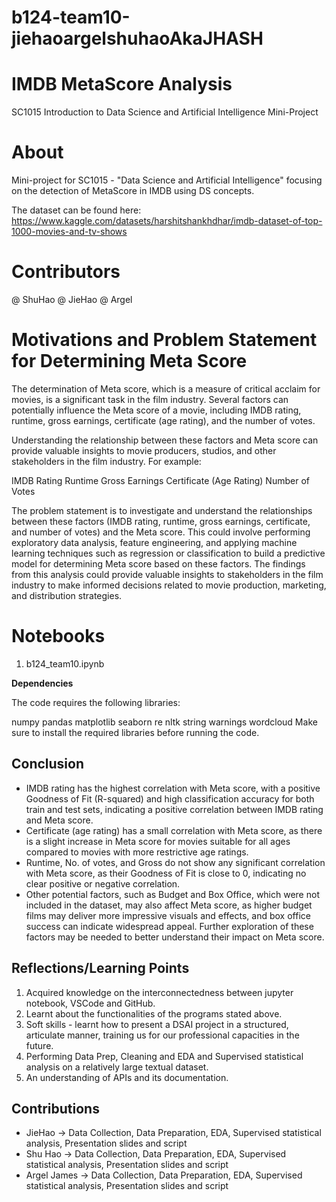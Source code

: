 # b124-team10-jiehaoargelshuhaoAkaJHASH

# IMDB MetaScore Analysis
SC1015 Introduction to Data Science and Artificial Intelligence Mini-Project

# About
Mini-project for SC1015 - "Data Science and Artificial Intelligence" focusing on the detection of MetaScore in IMDB using DS concepts.

The dataset can be found here: https://www.kaggle.com/datasets/harshitshankhdhar/imdb-dataset-of-top-1000-movies-and-tv-shows

# Contributors

@ ShuHao @ JieHao @ Argel   

# Motivations and Problem Statement for Determining Meta Score

The determination of Meta score, which is a measure of critical acclaim for movies, is a significant task in the film industry. Several factors can potentially influence the Meta score of a movie, including IMDB rating, runtime, gross earnings, certificate (age rating), and the number of votes.

Understanding the relationship between these factors and Meta score can provide valuable insights to movie producers, studios, and other stakeholders in the film industry. For example:

IMDB Rating
Runtime
Gross Earnings
Certificate (Age Rating)
Number of Votes

The problem statement is to investigate and understand the relationships between these factors (IMDB rating, runtime, gross earnings, certificate, and number of votes) and the Meta score. This could involve performing exploratory data analysis, feature engineering, and applying machine learning techniques such as regression or classification to build a predictive model for determining Meta score based on these factors. The findings from this analysis could provide valuable insights to stakeholders in the film industry to make informed decisions related to movie production, marketing, and distribution strategies.

# Notebooks
1) b124_team10.ipynb



**Dependencies**

The code requires the following libraries:

numpy
pandas
matplotlib
seaborn
re
nltk
string
warnings
wordcloud
Make sure to install the required libraries before running the code.


## Conclusion
- IMDB rating has the highest correlation with Meta score, with a positive Goodness of Fit (R-squared) and high classification accuracy for both train and test sets, indicating a positive correlation between IMDB rating and Meta score.
- Certificate (age rating) has a small correlation with Meta score, as there is a slight increase in Meta score for movies suitable for all ages compared to movies with more restrictive age ratings.
- Runtime, No. of votes, and Gross do not show any significant correlation with Meta score, as their Goodness of Fit is close to 0, indicating no clear positive or negative correlation.
- Other potential factors, such as Budget and Box Office, which were not included in the dataset, may also affect Meta score, as higher budget films may deliver more impressive visuals and effects, and box office success can indicate widespread appeal. Further exploration of these factors may be needed to better understand their impact on Meta score.

## Reflections/Learning Points
1. Acquired knowledge on the interconnectedness between jupyter notebook, VSCode and GitHub.
2. Learnt about the functionalities of the programs stated above. 
3. Soft skills - learnt how to present a DSAI project in a structured, articulate manner, training us for our professional capacities in the future. 
4. Performing Data Prep, Cleaning and EDA and Supervised statistical analysis on a relatively large textual dataset.
6. An understanding of APIs and its documentation.

## Contributions
* JieHao   &#8594; Data Collection, Data Preparation, EDA, Supervised statistical analysis, Presentation slides and script
* Shu Hao  &#8594; Data Collection, Data Preparation, EDA, Supervised statistical analysis, Presentation slides and script
* Argel James   &#8594; Data Collection, Data Preparation, EDA, Supervised statistical analysis, Presentation slides and script
